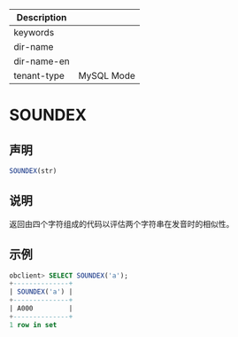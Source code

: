 | Description   |                 |
|---------------|-----------------|
| keywords      |                 |
| dir-name      |                 |
| dir-name-en   |                 |
| tenant-type   | MySQL Mode      |

# SOUNDEX

## 声明

```sql
SOUNDEX(str)
```

## 说明

返回由四个字符组成的代码以评估两个字符串在发音时的相似性。

## 示例

```sql
obclient> SELECT SOUNDEX('a');
+--------------+
| SOUNDEX('a') |
+--------------+
| A000         |
+--------------+
1 row in set
```

